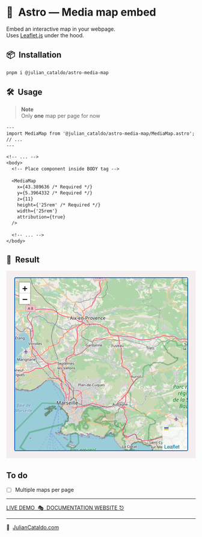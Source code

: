 # 🚀  Astro — Media map embed

Embed an interactive map in your webpage.  
Uses [Leaflet.js](https://leafletjs.com) under the hood.

## 📦  Installation

```sh
pnpm i @julian_cataldo/astro-media-map
```

## 🛠  Usage

> **Note**  
> Only **one** map per page for now

```astro
---
import MediaMap from '@julian_cataldo/astro-media-map/MediaMap.astro';
// ...
---
```

```astro
<!-- ... -->
<body>
  <!-- Place component inside BODY tag -->

  <MediaMap
    x={43.389636 /* Required */}
    y={5.3964332 /* Required */}
    z={11}
    height={'25rem' /* Required */}
    width={'25rem'}
    attribution={true}
  />

  <!-- ... -->
</body>
```

## 🎉  Result

![](../../../docs/component-media-map.png)

## To do

- [ ] Multiple maps per page

<div class="git-footer">

---

[LIVE DEMO  🎭  DOCUMENTATION WEBSITE ⎋](https://code.juliancataldo.com/)

---

🔗  [JulianCataldo.com](https://www.juliancataldo.com/)

</div>
